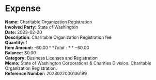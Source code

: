 # Expense

**Name:** Charitable Organization Registration  
**Involved Party:** State of Washington  
**Date:** 2023-02-20  
**Description:** Charitable Organization Registration fee  
**Quantity:** 1  
**Item Amount:** -$60.00  
**Total:** -$60.00  
**Balance:** $0.00  
**Category:** Business Licenses and Registration  
**Memo:** State of Washington Corporations & Charities Division. Charitable Organization Registration.  
**Reference Number:** 2023022000136199  
